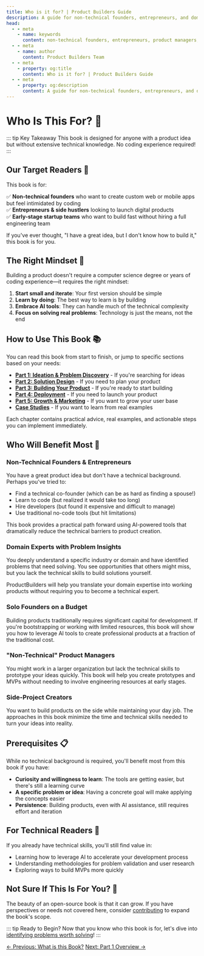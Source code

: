 ```yaml
---
title: Who is it for? | Product Builders Guide
description: A guide for non-technical founders, entrepreneurs, and domain experts looking to build digital products without coding expertise.
head:
  - - meta
    - name: keywords
      content: non-technical founders, entrepreneurs, product managers, domain experts, side projects, AI tools
  - - meta
    - name: author
      content: Product Builders Team
  - - meta
    - property: og:title
      content: Who is it for? | Product Builders Guide
  - - meta
    - property: og:description
      content: A guide for non-technical founders, entrepreneurs, and domain experts looking to build digital products without coding expertise.
---
```


# Who Is This For? 🎯

::: tip Key Takeaway
This book is designed for anyone with a product idea but without extensive technical knowledge. No coding experience required!
:::

## Our Target Readers 👥

<div class="content-box">

This book is for:

✅ **Non-technical founders** who want to create custom web or mobile apps but feel intimidated by coding  
✅ **Entrepreneurs & side hustlers** looking to launch digital products  
✅ **Early-stage startup teams** who want to build fast without hiring a full engineering team  

If you've ever thought, "I have a great idea, but I don't know how to build it," this book is for you.

</div>

## The Right Mindset 🧠

<div class="principles-grid">

Building a product doesn't require a computer science degree or years of coding experience—it requires the right mindset:

1. **Start small and iterate**: Your first version should be simple
2. **Learn by doing**: The best way to learn is by building
3. **Embrace AI tools**: They can handle much of the technical complexity
4. **Focus on solving real problems**: Technology is just the means, not the end

</div>

## How to Use This Book 📚

<div class="navigation-guide">

You can read this book from start to finish, or jump to specific sections based on your needs:

- **[Part 1: Ideation & Problem Discovery](/part1/overview)** - If you're searching for ideas
- **[Part 2: Solution Design](/part2/overview)** - If you need to plan your product
- **[Part 3: Building Your Product](/part3/overview)** - If you're ready to start building
- **[Part 4: Deployment](/part4/overview)** - If you need to launch your product
- **[Part 5: Growth & Marketing](/part5/overview)** - If you want to grow your user base
- **[Case Studies](/case-studies/overview)** - If you want to learn from real examples

Each chapter contains practical advice, real examples, and actionable steps you can implement immediately.

</div>

## Who Will Benefit Most 🎯

<div class="readers-grid">

### Non-Technical Founders & Entrepreneurs

You have a great product idea but don't have a technical background. Perhaps you've tried to:
- Find a technical co-founder (which can be as hard as finding a spouse!)
- Learn to code (but realized it would take too long)
- Hire developers (but found it expensive and difficult to manage)
- Use traditional no-code tools (but hit limitations)

This book provides a practical path forward using AI-powered tools that dramatically reduce the technical barriers to product creation.

### Domain Experts with Problem Insights

You deeply understand a specific industry or domain and have identified problems that need solving. You see opportunities that others might miss, but you lack the technical skills to build solutions yourself.

ProductBuilders will help you translate your domain expertise into working products without requiring you to become a technical expert.

### Solo Founders on a Budget

Building products traditionally requires significant capital for development. If you're bootstrapping or working with limited resources, this book will show you how to leverage AI tools to create professional products at a fraction of the traditional cost.

### "Non-Technical" Product Managers

You might work in a larger organization but lack the technical skills to prototype your ideas quickly. This book will help you create prototypes and MVPs without needing to involve engineering resources at early stages.

### Side-Project Creators

You want to build products on the side while maintaining your day job. The approaches in this book minimize the time and technical skills needed to turn your ideas into reality.


</div>

## Prerequisites 📋

<div class="checklist">

While no technical background is required, you'll benefit most from this book if you have:

- **Curiosity and willingness to learn**: The tools are getting easier, but there's still a learning curve
- **A specific problem or idea**: Having a concrete goal will make applying the concepts easier
- **Persistence**: Building products, even with AI assistance, still requires effort and iteration

</div>

## For Technical Readers 🔧

<div class="tech-box">

If you already have technical skills, you'll still find value in:
- Learning how to leverage AI to accelerate your development process
- Understanding methodologies for problem validation and user research
- Exploring ways to build MVPs more quickly

</div>

## Not Sure If This Is For You? 💭

<div class="contribution-box">

The beauty of an open-source book is that it can grow. If you have perspectives or needs not covered here, consider [contributing](/contribute) to expand the book's scope.

</div>

::: tip Ready to Begin?
Now that you know who this book is for, let's dive into [identifying problems worth solving](/part1/identifying-problems)!
:::

<div class="nav-links">
  <a href="/introduction/what-is-this-book" class="nav-link">← Previous: What is this Book?</a>
  <a href="/part1/overview" class="nav-link">Next: Part 1 Overview →</a>
</div>
